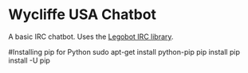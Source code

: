 # Wycliffe USA Chatbot
A basic IRC chatbot. Uses the [Legobot IRC library](https://github.com/bbriggs/Legobot).

#Installing pip for Python
sudo apt-get install python-pip
pip install pip install -U pip
